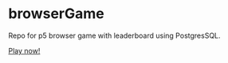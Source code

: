 # browserGame

Repo for p5 browser game with leaderboard using PostgresSQL.

[Play now!](https://browser-p5-game.herokuapp.com/)
